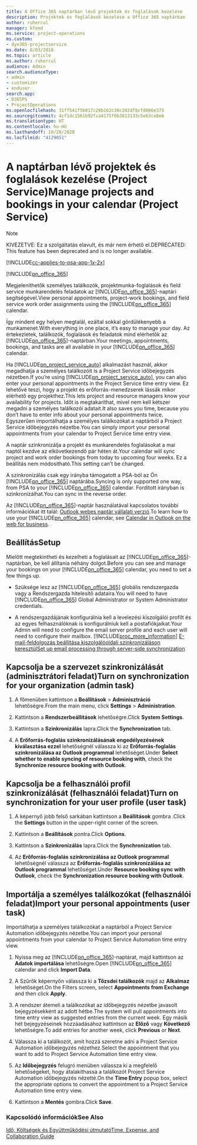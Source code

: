 ```yaml
---
title: A Office 365 naptárban lévő projektek és foglalások kezelése
description: Projektek és foglalások kezelése a Office 365 naptárban
author: ruhercul
manager: kfend
ms.service: project-operations
ms.custom:
- dyn365-projectservice
ms.date: 8/03/2018
ms.topic: article
ms.author: ruhercul
audience: Admin
search.audienceType:
- admin
- customizer
- enduser
search.app:
- D365PS
- ProjectOperations
ms.openlocfilehash: 31ff541f5b817c29b162c38c282df8cfd866e375
ms.sourcegitcommit: 4cf1dc1561b92fca4175f0b3813133c5e63ce8e6
ms.translationtype: HT
ms.contentlocale: hu-HU
ms.lasthandoff: 10/28/2020
ms.locfileid: "4129051"
---
```

# <a name="manage-projects-and-bookings-in-your-calendar-project-service"></a><span data-ttu-id="5d24e-103">A naptárban lévő projektek és foglalások kezelése (Project Service)</span><span class="sxs-lookup"><span data-stu-id="5d24e-103">Manage projects and bookings in your calendar (Project Service)</span></span>

> [!Note]
> <span data-ttu-id="5d24e-104">KIVEZETVE: Ez a szolgáltatás elavult, és már nem érhető el.</span><span class="sxs-lookup"><span data-stu-id="5d24e-104">DEPRECATED: This feature has been deprecated and is no longer available.</span></span>

[!INCLUDE[cc-applies-to-psa-app-1x-2x](../includes/cc-applies-to-psa-app-1x-2x.md)]

[!INCLUDE[pn_office_365](../includes/pn-office-365.md)] 

<span data-ttu-id="5d24e-105">Megjeleníthetők személyes találkozók, projektmunka-foglalások és field service munkarendelés feladatok az [!INCLUDE[pn_office_365](../includes/pn-office-365.md)]-naptári segítségével.</span><span class="sxs-lookup"><span data-stu-id="5d24e-105">View personal appointments, project-work bookings, and field service work order assignments using the [!INCLUDE[pn_office_365](../includes/pn-office-365.md)] calendar.</span></span>  
  
 <span data-ttu-id="5d24e-106">Így mindent egy helyen megtalál, ezáltal sokkal gördülékenyebb a munkamenet.</span><span class="sxs-lookup"><span data-stu-id="5d24e-106">With everything in one place, it’s easy to manage your day.</span></span> <span data-ttu-id="5d24e-107">Az értekezletek, találkozók, foglalások és feladatok mind elérhetők az [!INCLUDE[pn_office_365](../includes/pn-office-365.md)]-naptárban.</span><span class="sxs-lookup"><span data-stu-id="5d24e-107">Your meetings, appointments, bookings, and tasks are all available in your [!INCLUDE[pn_office_365](../includes/pn-office-365.md)] calendar.</span></span>  
  
 <span data-ttu-id="5d24e-108">Ha [!INCLUDE[pn_project_service_auto](../includes/pn-project-service-auto.md)] alkalmazást használ, akkor megadhatja a személyes találkozóit is a Project Service időbejegyzés nézetben.</span><span class="sxs-lookup"><span data-stu-id="5d24e-108">If you’re using [!INCLUDE[pn_project_service_auto](../includes/pn-project-service-auto.md)], you can also enter your personal appointments in the Project Service time entry view.</span></span> <span data-ttu-id="5d24e-109">Ez lehetővé teszi, hogy a projekt és erőforrás-menedzserek lássák mikor elérhető egy projekthez.</span><span class="sxs-lookup"><span data-stu-id="5d24e-109">This lets project and resource managers know your availability for projects.</span></span> <span data-ttu-id="5d24e-110">Időt is megtakaríthat, mivel nem kell kétszer megadni a személyes találkozói adatait.</span><span class="sxs-lookup"><span data-stu-id="5d24e-110">It also saves you time, because you don’t have to enter info about your personal appointments twice.</span></span> <span data-ttu-id="5d24e-111">Egyszerűen importálhatja a személyes találkozókat a naptárból a Project Service időbejegyzés nézetbe.</span><span class="sxs-lookup"><span data-stu-id="5d24e-111">You can simply import your personal appointments from your calendar to Project Service time entry view.</span></span>  
  
 <span data-ttu-id="5d24e-112">A naptár szinkronizálja a projekt és munkarendelés foglalásokat a mai naptól kezdve az elkövetkezendő pár héten át.</span><span class="sxs-lookup"><span data-stu-id="5d24e-112">Your calendar will sync project and work order bookings from today to upcoming four weeks.</span></span> <span data-ttu-id="5d24e-113">Ez a beállítás nem módosítható.</span><span class="sxs-lookup"><span data-stu-id="5d24e-113">This setting can’t be changed.</span></span>  
  
 <span data-ttu-id="5d24e-114">A szinkronizálás csak egy irányba támogatott a PSA-ból az Ön [!INCLUDE[pn_office_365](../includes/pn-office-365.md)] naptárába.</span><span class="sxs-lookup"><span data-stu-id="5d24e-114">Syncing is only supported one way, from PSA to your [!INCLUDE[pn_office_365](../includes/pn-office-365.md)] calendar.</span></span> <span data-ttu-id="5d24e-115">Fordított irányban is szinkronizálhat.</span><span class="sxs-lookup"><span data-stu-id="5d24e-115">You can sync in the reverse order.</span></span> 
  
 <span data-ttu-id="5d24e-116">Az [!INCLUDE[pn_office_365](../includes/pn-office-365.md)]-naptár használatával kapcsolatos további információkat itt talál: [Outlook webes naptár vállalati verzió](https://support.office.com/article/Calendar-in-Outlook-on-the-web-for-business-5219c457-d1fe-4c2f-9032-1a816b88e936).</span><span class="sxs-lookup"><span data-stu-id="5d24e-116">To learn how to use your [!INCLUDE[pn_office_365](../includes/pn-office-365.md)] calendar, see [Calendar in Outlook on the web for business](https://support.office.com/article/Calendar-in-Outlook-on-the-web-for-business-5219c457-d1fe-4c2f-9032-1a816b88e936).</span></span>  
  
## <a name="setup"></a><span data-ttu-id="5d24e-117">Beállítás</span><span class="sxs-lookup"><span data-stu-id="5d24e-117">Setup</span></span>  
 <span data-ttu-id="5d24e-118">Mielőtt megtekintheti és kezelheti a foglalásait az [!INCLUDE[pn_office_365](../includes/pn-office-365.md)]-naptárban, be kell állítania néhány dolgot.</span><span class="sxs-lookup"><span data-stu-id="5d24e-118">Before you can see and manage your bookings on your [!INCLUDE[pn_office_365](../includes/pn-office-365.md)] calendar, you need to set a few things up.</span></span>  
  
- <span data-ttu-id="5d24e-119">Szüksége lesz az [!INCLUDE[pn_office_365](../includes/pn-office-365.md)] globális rendszergazda vagy a Rendszergazda hitelesítő adataira.</span><span class="sxs-lookup"><span data-stu-id="5d24e-119">You will need to have [!INCLUDE[pn_office_365](../includes/pn-office-365.md)] Global Administrator or System Administrator credentials.</span></span>  
  
- <span data-ttu-id="5d24e-120">A rendszergazdájának konfigurálnia kell a levelezési kiszolgálói profilt és az egyes felhasználóknak is konfigurálniuk kell a postafiókjaikat.</span><span class="sxs-lookup"><span data-stu-id="5d24e-120">Your Admin will need to configure the email server profile and each user will need to configure their mailbox.</span></span> [!INCLUDE[proc_more_information](../includes/proc-more-information.md)] <span data-ttu-id="5d24e-121">[E-mail-feldolgozás beállítása kiszolgálóoldali szinkronizáláson keresztül](https://docs.microsoft.com/dynamics365/customerengagement/on-premises/admin/set-up-server-side-synchronization-of-email-appointments-contacts-and-tasks)</span><span class="sxs-lookup"><span data-stu-id="5d24e-121">[Set up email processing through server-side synchronization](https://docs.microsoft.com/dynamics365/customerengagement/on-premises/admin/set-up-server-side-synchronization-of-email-appointments-contacts-and-tasks)</span></span>  
  
## <a name="turn-on-synchronization-for-your-organization-admin-task"></a><span data-ttu-id="5d24e-122">Kapcsolja be a szervezet szinkronizálását (adminisztrátori feladat)</span><span class="sxs-lookup"><span data-stu-id="5d24e-122">Turn on synchronization for your organization (admin task)</span></span>  
  
1.  <span data-ttu-id="5d24e-123">A főmenüben kattintson a **Beállítások** > **Adminisztráció** lehetőségre.</span><span class="sxs-lookup"><span data-stu-id="5d24e-123">From the main menu, click **Settings** > **Administration**.</span></span>  
  
2.  <span data-ttu-id="5d24e-124">Kattintson a **Rendszerbeállítások** lehetőségre.</span><span class="sxs-lookup"><span data-stu-id="5d24e-124">Click **System Settings**.</span></span>  
  
3.  <span data-ttu-id="5d24e-125">Kattintson a **Szinkronizálás** lapra.</span><span class="sxs-lookup"><span data-stu-id="5d24e-125">Click the **Synchronization** tab.</span></span>  
  
4.  <span data-ttu-id="5d24e-126">A **Erőforrás-foglalás szinkronizálásának engedélyezésének kiválasztása ezzel** lehetőségnél válassza ki az **Erőforrás-foglalás szinkronizálása az Outlook programmal** lehetőséget.</span><span class="sxs-lookup"><span data-stu-id="5d24e-126">Under **Select whether to enable syncing of resource booking with**, check the **Synchronize resource booking with Outlook**.</span></span>  
  
## <a name="turn-on-synchronization-for-your-user-profile-user-task"></a><span data-ttu-id="5d24e-127">Kapcsolja be a felhasználói profil szinkronizálását (felhasználói feladat)</span><span class="sxs-lookup"><span data-stu-id="5d24e-127">Turn on synchronization for your user profile (user task)</span></span>  
  
1.  <span data-ttu-id="5d24e-128">A képernyő jobb felső sarkában kattintson a **Beállítások** gombra .</span><span class="sxs-lookup"><span data-stu-id="5d24e-128">Click the **Settings** button in the upper-right corner of the screen.</span></span>  
  
2.  <span data-ttu-id="5d24e-129">Kattintson a **Beállítások** pontra.</span><span class="sxs-lookup"><span data-stu-id="5d24e-129">Click **Options**.</span></span>  
  
3.  <span data-ttu-id="5d24e-130">Kattintson a **Szinkronizálás** lapra.</span><span class="sxs-lookup"><span data-stu-id="5d24e-130">Click the **Synchronization** tab.</span></span>  
  
4.  <span data-ttu-id="5d24e-131">Az **Erőforrás-foglalás szinkronizálása az Outlook programmal** lehetőségnél válassza az **Erőforrás-foglalás szinkronizálása az Outlook programmal** lehetőséget.</span><span class="sxs-lookup"><span data-stu-id="5d24e-131">Under **Resource booking sync with Outlook**, check the **Synchronization resource booking with Outlook**.</span></span>  
  
## <a name="import-your-personal-appointments-user-task"></a><span data-ttu-id="5d24e-132">Importálja a személyes találkozókat (felhasználói feladat)</span><span class="sxs-lookup"><span data-stu-id="5d24e-132">Import your personal appointments (user task)</span></span>  
 <span data-ttu-id="5d24e-133">Importálhatja a személyes találkozókat a naptárból a Project Service Automation időbejegyzés nézetbe.</span><span class="sxs-lookup"><span data-stu-id="5d24e-133">You can import your personal appointments from your calendar to Project Service Automation time entry view.</span></span>  
  
1. <span data-ttu-id="5d24e-134">Nyissa meg az [!INCLUDE[pn_office_365](../includes/pn-office-365.md)]-naptárat, majd kattintson az **Adatok importálása** lehetőségre.</span><span class="sxs-lookup"><span data-stu-id="5d24e-134">Open [!INCLUDE[pn_office_365](../includes/pn-office-365.md)] calendar and click **Import Data**.</span></span>  
  
2. <span data-ttu-id="5d24e-135">A Szűrők képernyőn válassza ki a **Tőzsdei találkozók** majd az **Alkalmaz** lehetőséget.</span><span class="sxs-lookup"><span data-stu-id="5d24e-135">On the Filters screen, select **Appointments from Exchange** and then click **Apply**.</span></span>  
  
3. <span data-ttu-id="5d24e-136">A rendszer átemeli a találkozókat az időbejegyzés nézetbe javasolt bejegyzésekként az adott hétbe.</span><span class="sxs-lookup"><span data-stu-id="5d24e-136">The system will pull appointments into time entry view as suggested entries from the current week.</span></span> <span data-ttu-id="5d24e-137">Egy másik hét bejegyzéseinek hozzáadásához kattintson az **Előző** vagy **Következő** lehetőségre.</span><span class="sxs-lookup"><span data-stu-id="5d24e-137">To add entries for another week, click **Previous** or **Next**.</span></span>  
  
4. <span data-ttu-id="5d24e-138">Válassza ki a találkozót, amit hozzá szeretne adni a Project Service Automation időbejegyzés nézethez.</span><span class="sxs-lookup"><span data-stu-id="5d24e-138">Select the appointment that you want to add to Project Service Automation time entry view.</span></span>  
  
5. <span data-ttu-id="5d24e-139">Az **Időbejegyzés** felugró menüben válassza ki a megfelelő lehetőségeket, hogy átalakíthassa a találkozót Project Service Automation időbejegyzés nézetté.</span><span class="sxs-lookup"><span data-stu-id="5d24e-139">On the **Time Entry** popup box, select the appropriate options to convert the appointment to a Project Service Automation time entry view.</span></span>  
  
6. <span data-ttu-id="5d24e-140">Kattintson a **Mentés** gombra.</span><span class="sxs-lookup"><span data-stu-id="5d24e-140">Click **Save**.</span></span>  
  
### <a name="see-also"></a><span data-ttu-id="5d24e-141">Kapcsolódó információk</span><span class="sxs-lookup"><span data-stu-id="5d24e-141">See Also</span></span>  
 [<span data-ttu-id="5d24e-142">Idő, Költségek és Együttműködési útmutató</span><span class="sxs-lookup"><span data-stu-id="5d24e-142">Time, Expense, and Collaboration Guide</span></span>](../psa/time-expense-collaboration-guide.md)
